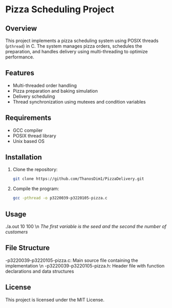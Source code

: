 # Pizza Scheduling Project

## Overview
This project implements a pizza scheduling system using POSIX threads (`pthread`) in C. The system manages pizza orders, schedules the preparation, and handles delivery using multi-threading to optimize performance.

## Features
- Multi-threaded order handling
- Pizza preparation and baking simulation
- Delivery scheduling
- Thread synchronization using mutexes and condition variables

## Requirements
- GCC compiler
- POSIX thread library
- Unix based OS

## Installation
1. Clone the repository:
   ```bash
   git clone https://github.com/ThanosDim1/PizzaDelivery.git
2. Compile the program:
   ```bash
   gcc -pthread -o p3220039-p3220105-pizza.c

## Usage 
./a.out 10 100 \n
_The first variable is the seed and the second the number of customers_

## File Structure
-p3220039-p3220105-pizza.c: Main source file containing the implementation \n
-p3220039-p3220105-pizza.h: Header file with function declarations and data structures

## License
This project is licensed under the MIT License.



